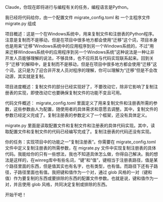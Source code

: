Claude，你现在即将进行与编程有关的任务，编程语言是Python。

我已经将代码给你，由一个配置文件 migrate_config.toml 和 一个主程序文件 migrate.py 组成

项目概述：这是一个在Windows系统中，用来复制文件和注册表的Python程序。注意是复制而不是移动，但是在项目中很多地方都会使用“迁移”这个词，项目本身也是用来“迁移”Windows系统中的应用程序到另一个Windows系统的，不过“用来迁移Windows系统中的应用程序到另一个Windows系统”这种说法是一种让非开发人员能够理解的说法，不够具体，也不应将其与代码实现联系起来。回到关于“迁移”的解释中，是复制而不是移动，但是在项目中很多地方都会使用“迁移”这个词，这只是为了迎合非开发人员对程序的理解，你可以理解为“迁移”但是不会改动源，其实就是复制。

项目进度概述：复制文件的部分已经实现好了，不要改动它，除非它影响了复制注册表的实现，即使改动它也要确保复制文件的功能不变且可用。

代码文件概述： migrate_config.toml 里面定义了用来复制文件和注册表所需的参数，这些参数由人为配置，随使用者的具体需求和意愿去调整。其中，复制文件的参数已经定义完成了。复制注册表的参数定义了一个框架，还没有具体定义。

migrate.py 里面是读取配置文件和复制文件和注册表的具体代码实现。其中，读取配置文件和复制文件的代码已经编写完成了。复制注册表的代码还没有实现。

你的任务：实现项目中的功能之一“复制注册表”。你需要在 migrate_config.toml 文件中定义复制注册表的所需参数，在 migrate.py 文件中实现复制注册表的具体代码。我能给你的只有一些想法，我也不知道具体怎么做，你得自己解决。我的想法是这样的，在winreg库中有些名词，“键”和“值”，键相当于注册表路径，值是某个路径里面的东西，但是值其实也有名字，也有类型，也有值。而路径下还有子路径，子路径里面也有值。我把键和值作为一个对，通过 glob 风格的一对（键和值）作为要复制的东西或要排除的东西的配置文件参数。也就是说，键和值作为一对，并且使用 glob​ 风格，共同决定复制或排除的东西。

开始干吧！